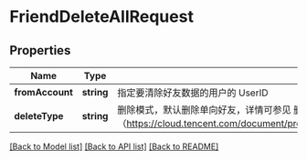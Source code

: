 # FriendDeleteAllRequest

## Properties
Name | Type | Description | Notes
------------ | ------------- | ------------- | -------------
**fromAccount** | **string** | 指定要清除好友数据的用户的 UserID | 
**deleteType** | **string** | 删除模式，默认删除单向好友，详情可参见 删除好友（https://cloud.tencent.com/document/product/269/1501#.E5.88.A0.E9.99.A4.E5.A5.BD.E5.8F.8B） | [optional] 

[[Back to Model list]](../README.md#documentation-for-models) [[Back to API list]](../README.md#documentation-for-api-endpoints) [[Back to README]](../README.md)


